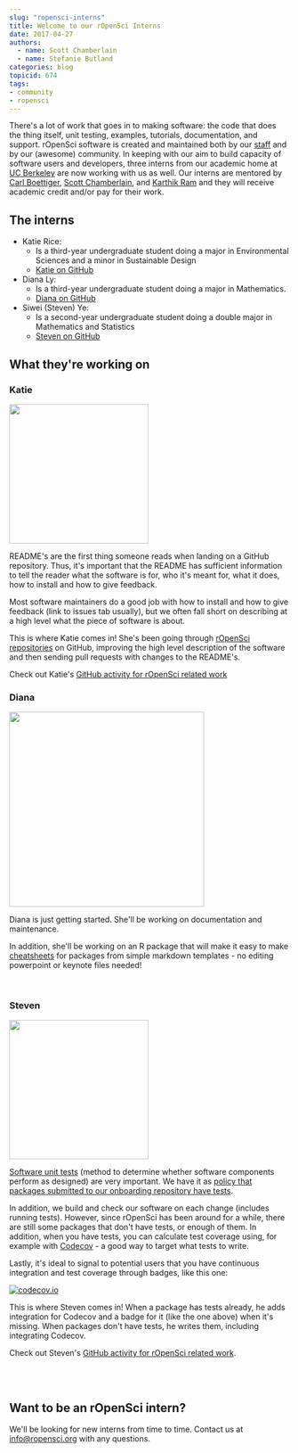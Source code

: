 ```yaml
---
slug: "ropensci-interns"
title: Welcome to our rOpenSci Interns
date: 2017-04-27
authors:
  - name: Scott Chamberlain
  - name: Stefanie Butland
categories: blog
topicid: 674
tags:
- community
- ropensci
---
```


There's a lot of work that goes in to making software: the code that does the thing itself, unit testing, examples, tutorials, documentation, and support. rOpenSci software is created and maintained both by our [staff](https://ropensci.org/about/#staff) and by our (awesome) community. In keeping with our aim to build capacity of software users and developers, three interns from our academic home at [UC Berkeley](https://bids.berkeley.edu/research) are now working with us as well. Our interns are mentored by [Carl Boettiger](https://ropensci.org/about/#team), [Scott Chamberlain](https://ropensci.org/about/#team), and [Karthik Ram](https://ropensci.org/about/#team) and they will receive academic credit and/or pay for their work.

## The interns

- Katie Rice:
    - Is a third-year undergraduate student doing a major in Environmental Sciences and a minor in Sustainable Design
    - [Katie on GitHub](https://github.com/katieroserice)
- Diana Ly:
    - Is a third-year undergraduate student doing a major in Mathematics.
	- [Diana on GitHub](https://github.com/diana-ly)
- Siwei (Steven) Ye:
    - Is a second-year undergraduate student doing a double major in Mathematics and Statistics
    - [Steven on GitHub](https://github.com/steven2249)

## What they're working on

### Katie

<img src="/assets/blog-images/2017-04-27-ropensci-interns/katie.jpg" width="250">

README's are the first thing someone reads when landing on a GitHub repository. Thus, it's important that the README has sufficient information to tell the reader what the software is for, who it's meant for, what it does, how to install and how to give feedback.

Most software maintainers do a good job with how to install and how to give feedback (link to issues tab usually), but we often fall short on describing at a high level what the piece of software is about.

This is where Katie comes in! She's been going through [rOpenSci repositories](https://github.com/ropensci) on GitHub, improving the high level description of the software and then sending pull requests with changes to the README's.

Check out Katie's [GitHub activity for rOpenSci related work](https://github.com/search?p=1&q=is%3Apr+involves%3Akatieroserice+user%3Aropensci&type=Issues)


### Diana

<img src="/assets/blog-images/2017-04-27-ropensci-interns/diana.jpg" width="350">

Diana is just getting started. She'll be working on documentation and maintenance.

In addition, she'll be working on an R package that will make it easy to make [cheatsheets](https://github.com/ropensci/cheatsheets) for packages from simple markdown templates - no editing powerpoint or keynote files needed!

<br>

### Steven

<img src="/assets/blog-images/2017-04-27-ropensci-interns/steven.JPG" width="250">

[Software unit tests](https://en.wikipedia.org/wiki/Unit_testing) (method to determine whether software components perform as designed) are very important. We have it as [policy that packages submitted to our onboarding repository have tests](https://github.com/ropensci/onboarding/blob/master/issue_template.md).

In addition, we build and check our software on each change (includes running tests). However, since rOpenSci has been around for a while, there are still some packages that don't have tests, or enough of them. In addition, when you have tests, you can calculate test coverage using, for example with [Codecov](https://codecov.io/) - a good way to target what tests to write.

Lastly, it's ideal to signal to potential users that you have continuous integration and test coverage through badges, like this one:

[![codecov.io](https://codecov.io/github/ropensci/rredlist/coverage.svg?branch=master)](https://codecov.io/github/ropensci/rredlist?branch=master)

This is where Steven comes in! When a package has tests already, he adds integration for Codecov and a badge for it (like the one above) when it's missing. When packages don't have tests, he writes them, including integrating Codecov.

Check out Steven's [GitHub activity for rOpenSci related work](https://github.com/search?p=1&q=is%3Apr+involves%3Asteven2249+user%3Aropensci&type=Issues).

<br><br>

## Want to be an rOpenSci intern?

We'll be looking for new interns from time to time. Contact us at [info@ropensci.org](mailto:info@ropensci.org) with any questions.
